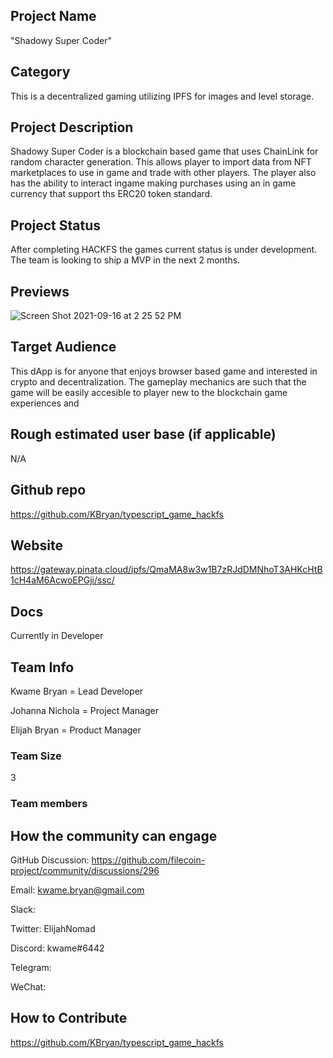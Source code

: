 ## Project Name <!-- Add your project name here with format "Project Name"-->
"Shadowy Super Coder"

## Category 
<!--developer tooling, application, wallet, infrastructure, etc-->
This is a decentralized gaming utilizing IPFS for images and level storage.

## Project Description
<!--Describe your project in a few sentences. -->
Shadowy Super Coder is a blockchain based game that uses ChainLink for random character generation. This allows player to import data from NFT marketplaces to use in game and trade with other players. The player also has the ability to interact ingame making purchases using an in game currency that support ths ERC20 token standard.

## Project Status
<!--brainstorming, fundraising, under development, beta, shipped, etc-->
After completing HACKFS the games current status is under development. The team is looking to ship a MVP in the next 2 months. 

## Previews
<!--Add some screenshots to give a preview of your product-->

![Screen Shot 2021-09-16 at 2 25 52 PM](https://user-images.githubusercontent.com/681817/133665265-6ada1b70-4994-433e-af08-c50d7c0e167d.png)


## Target Audience
<!--Describe who will be your project's users-->
This dApp is for anyone that enjoys browser based game and interested in crypto and decentralization. The gameplay mechanics are such that the game will be easily accesible to player new to the blockchain game experiences and 

## Rough estimated user base (if applicable)
<!--How many users do you have right now?-->
N/A

## Github repo
<!--Attach a link to your GitHub repo if it's OSS-->
https://github.com/KBryan/typescript_game_hackfs 

## Website
<!--Link your website if available-->
https://gateway.pinata.cloud/ipfs/QmaMA8w3w1B7zRJdDMNhoT3AHKcHtB1cH4aM6AcwoEPGji/ssc/ 
## Docs
<!--Including a link to your project docs!-->
Currently in Developer
## Team Info
<!-- Introduce your amazing team - how many team members are working on this project and who are they?-->

Kwame Bryan = Lead Developer

Johanna Nichola = Project Manager

Elijah Bryan = Product Manager

### Team Size  
3
### Team members  

## How the community can engage
GitHub Discussion: https://github.com/filecoin-project/community/discussions/296

Email:  kwame.bryan@gmail.com

Slack:  

Twitter:  ElijahNomad 

Discord:  kwame#6442

Telegram:  

WeChat:  

## How to Contribute
<!--How can the community contribute to your project?-->
https://github.com/KBryan/typescript_game_hackfs
